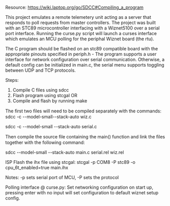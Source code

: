 Resource: https://wiki.laptop.org/go/SDCC#Compiling_a_program

This project emulates a remote telemetery unit acting as a server that responds to poll requests from master controllers. The project was built with an STC89 microcontroller interfacing with a Wiznet5100 over a serial port interface. Running the curse.py script will launch a curses interface which emulates an MCU polling for the periphal Wiznet board (the rtu).

The C program should be flashed on an stc89 compatible board with the appropriate pinouts specified in periph.h - The program supports a user interface for network configuration over serial communication. Otherwise, a default config can be initialized in main.c, the serial menu supports toggling between UDP and TCP protocols.

Steps:
1. Compile C files using sdcc
2. Flash program using stcgal
OR
1. Compile and flash by running make

The ﬁrst two ﬁles will need to be compiled separately with the commands:
sdcc -c --model-small--stack-auto wiz.c

sdcc -c --model-small --stack-auto serial.c

Then compile the source ﬁle containing the main() function and link the ﬁles together with the following command:

sdcc --model-small --stack-auto main.c serial.rel wiz.rel 

ISP Flash the ihx file using stcgal:
stcgal -p COM8 -P stc89 -o cpu_6t_enabled=true  main.ihx

Notes:
-p sets serial port of MCU, -P sets the protocol

Polling interface @ curse.py:
Set networking configuration on start up, pressing enter with no input will set configuration to default wiznet setup config.
